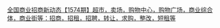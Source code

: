   
[全国商业招商新动态【1574期】超市，卖场，购物中心，购物广场，商业综合体，商业街等：招商，招租，招聘，转让，求购，整改，短租等](http://www.dianyue.me/archives/841/vzw2dvlnwf3czqrx/)